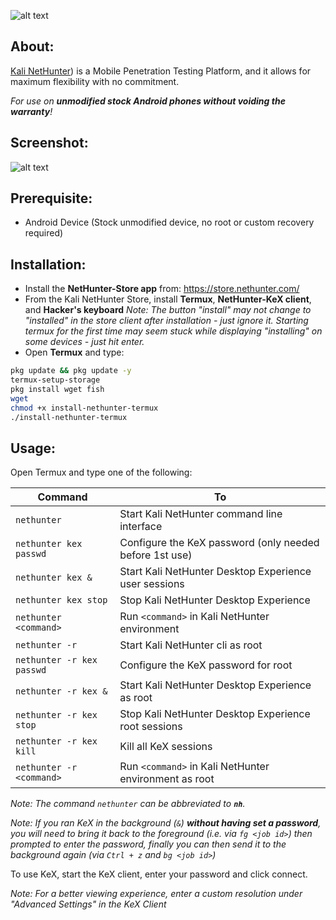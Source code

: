 ![alt text](https://github.com/popeye0013/kali-nethunter-project/blob/main/nethunter.png)

## About:

[Kali NetHunter](https://www.kali.org/get-kali/#kali-mobile)) is a Mobile Penetration Testing Platform, and it allows for maximum flexibility with no commitment.

_For use on **unmodified stock Android phones without voiding the warranty**!_

## Screenshot:

![alt text](https://github.com/popeye0013/kali-nethunter-project/blob/main/020-NH-Rootless-KeX_s.png)

## Prerequisite:

- Android Device (Stock unmodified device, no root or custom recovery required)

## Installation:

- Install the **NetHunter-Store app** from: <https://store.nethunter.com/>
- From the Kali NetHunter Store, install **Termux**, **NetHunter-KeX client**, and **Hacker's keyboard**
  _Note: The button "install" may not change to "installed" in the store client after installation - just ignore it. Starting termux for the first time may seem stuck while displaying "installing" on some devices - just hit enter._
- Open **Termux** and type:

<!-- https://offs.ec/2MceZWr -> https://raw.githubusercontent.com/popeye0013/kali-nethunter-project/main/install-nethunter-termux -->

```bash
pkg update && pkg update -y
termux-setup-storage
pkg install wget fish
wget 
chmod +x install-nethunter-termux
./install-nethunter-termux
```

## Usage:

Open Termux and type one of the following:

<!-- Make sure `./install-nethunter-termux` is in sync -->

| Command                   | To                                                      |
| ------------------------- | ------------------------------------------------------- |
| `nethunter`               | Start Kali NetHunter command line interface             |
| `nethunter kex passwd`    | Configure the KeX password (only needed before 1st use) |
| `nethunter kex &`         | Start Kali NetHunter Desktop Experience user sessions   |
| `nethunter kex stop`      | Stop Kali NetHunter Desktop Experience                  |
| `nethunter <command>`     | Run `<command>` in Kali NetHunter environment           |
| `nethunter -r`            | Start Kali NetHunter cli as root                        |
| `nethunter -r kex passwd` | Configure the KeX password for root                     |
| `nethunter -r kex &`      | Start Kali NetHunter Desktop Experience as root         |
| `nethunter -r kex stop`   | Stop Kali NetHunter Desktop Experience root sessions    |
| `nethunter -r kex kill`   | Kill all KeX sessions                                   |
| `nethunter -r <command>`  | Run `<command>` in Kali NetHunter environment as root   |

_Note: The command `nethunter` can be abbreviated to **`nh`**._

_Note: If you ran KeX in the background (`&`) **without having set a password**, you will need to bring it back to the foreground (i.e. via `fg <job id>`) then prompted to enter the password, finally you can then send it to the background again (via `Ctrl + z` and `bg <job id>`)_

To use KeX, start the KeX client, enter your password and click connect.

_Note: For a better viewing experience, enter a custom resolution under "Advanced Settings" in the KeX Client_

